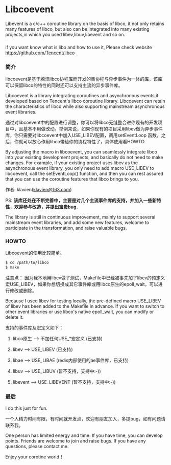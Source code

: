 Libcoevent
===

Libevent is a c/c++ coroutine library on the basis of libco, it not only retains many features of libco, but also can be integrated into many existing projects,in which you used libev,libuv,libevent and so on.

###
if you want know what is libo and how to use it, Please check website https://github.com/Tencent/libco

### 简介

libcoevent是基于腾讯libco协程库而开发的集协程与异步事件为一体的库，该库可以保留libco的特性的同时还可以支持主流的异步事件库。

Libcoevent is a library integrating coroutines and asynchronous events,it developed based on Tencent's libco coroutine library. Libcoevent can retain the characteristics of libco while also supporting mainstream asynchronous event libraries.

通过对libcoevent中的配置进行调整，你可以将libco无缝整合进你现有的开发项目中，且基本不用做改动。举例来说，如果你现有的项目采用libev做为异步事件库，你只需要对libcoevent中加入USE_LIBEV配置，调用setEventLoop 函数，之后，你就可以放心作用libco带给你的协程特性了，具体使用看HOWTO.

By adjusting the macro in libcoevent, you can seamlessly integrate libco into your existing development projects, and basically do not need to make changes. For example, if your existing project uses libev as the asynchronous event library, you only need to add macro USE_LIBEV to libcoevent, call the setEventLoop() function, and then you can rest assured that you can use the coroutine features that libco brings to you. 

作者: klavien(klavien@163.com) 

PS: **该库还处在不断完善中，主要是对几个主流事件库的支持，并加入一些新特性，欢迎参与改造，并提出宝贵bug.**

The library is still in continuous improvement, mainly to support several mainstream event libraries, and add some new features, welcome to participate in the transformation, and raise valuable bugs.

### HOWTO

Libcoevent的使用比较简单。

```bash
$ cd /path/to/libco
$ make
```
注意点：
因为我本地用libev做了测试，Makefile中已经被事先加了libev的预定义宏USE_LIBEV，如果你想切换成其它事件库或用libco原生的epoll_wait，可以进行修改或删除。

Because I used libev for testing locally, the pre-defined macro USE_LIBEV of libev has been added to the Makefile in advance. If you want to switch to other event libraries or use libco's native epoll_wait, you can modify or delete it.

支持的事件库及宏定义如下：

1. libco原生 --> 不加任何USE_*宏定义 (已支持)  

2. libev    --> USE_LIBEV    (已支持)  

3. libae    --> USE_LIBAE    (redis内部使用的ae事件库，已支持)  

4. libuv    --> USE_LIBUV    (暂不支持，支持中:-))  

5. libevent --> USE_LIBEVENT (暂不支持，支持中:-))  


### 最后

I do this just for fun.

一个人精力时间有限，有时间就开发点，欢迎有朋友加入，多提bug，如有问题请联系我。

One person has limited energy and time. If you have time, you can develop points. Friends are welcome to join and raise bugs. If you have any questions, please contact me.

Enjoy your corotine world！
